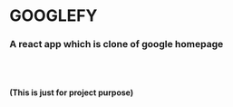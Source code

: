 <h1> GOOGLEFY </h1>

<h3> A react app which is clone of google homepage </h3>
<br/>
<br/>
<br/>
<b> (This is just for project purpose) </b>
